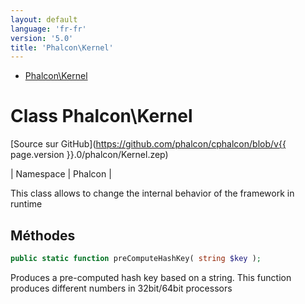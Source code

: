```yaml
---
layout: default
language: 'fr-fr'
version: '5.0'
title: 'Phalcon\Kernel'
---
```


* [Phalcon\Kernel](#kernel)

<h1 id="kernel">Class Phalcon\Kernel</h1>

[Source sur GitHub](https://github.com/phalcon/cphalcon/blob/v{{ page.version }}.0/phalcon/Kernel.zep)

| Namespace  | Phalcon |

This class allows to change the internal behavior of the framework in runtime


## Méthodes

```php
public static function preComputeHashKey( string $key );
```
Produces a pre-computed hash key based on a string. This function produces different numbers in 32bit/64bit processors


